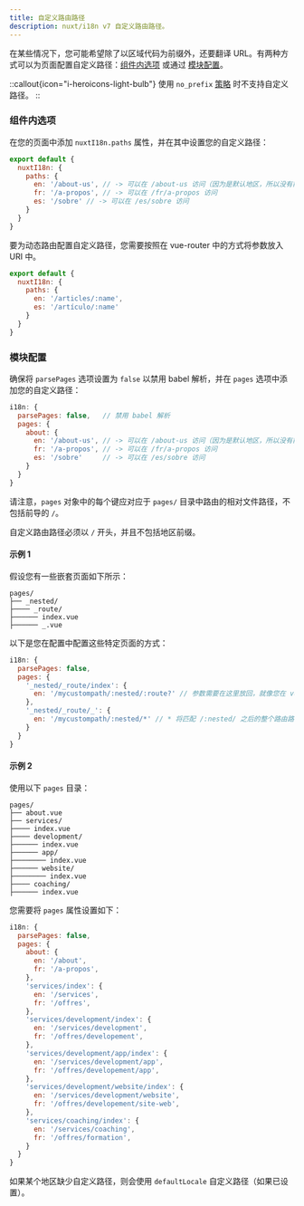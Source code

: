 ```yaml
---
title: 自定义路由路径
description: nuxt/i18n v7 自定义路由路径。
---
```


在某些情况下，您可能希望除了以区域代码为前缀外，还要翻译 URL。有两种方式可以为页面配置自定义路径：[组件内选项](#in-component-options) 或通过 [模块配置](#modules-configuration)。

::callout{icon="i-heroicons-light-bulb"}
使用 `no_prefix` [策略](./strategies) 时不支持自定义路径。
::

### 组件内选项

在您的页面中添加 `nuxtI18n.paths` 属性，并在其中设置您的自定义路径：

```js {}[pages/about.vue]
export default {
  nuxtI18n: {
    paths: {
      en: '/about-us', // -> 可以在 /about-us 访问（因为是默认地区，所以没有前缀）
      fr: '/a-propos', // -> 可以在 /fr/a-propos 访问
      es: '/sobre' // -> 可以在 /es/sobre 访问
    }
  }
}
```

要为动态路由配置自定义路径，您需要按照在 vue-router 中的方式将参数放入 URI 中。

```js {}[pages/articles/_name.vue]
export default {
  nuxtI18n: {
    paths: {
      en: '/articles/:name',
      es: '/artículo/:name'
    }
  }
}
```

### 模块配置

确保将 `parsePages` 选项设置为 `false` 以禁用 babel 解析，并在 `pages` 选项中添加您的自定义路径：

```js {}[nuxt.config.js]
i18n: {
  parsePages: false,   // 禁用 babel 解析
  pages: {
    about: {
      en: '/about-us', // -> 可以在 /about-us 访问（因为是默认地区，所以没有前缀）
      fr: '/a-propos', // -> 可以在 /fr/a-propos 访问
      es: '/sobre'     // -> 可以在 /es/sobre 访问
    }
  }
}
```

请注意，`pages` 对象中的每个键应对应于 `pages/` 目录中路由的相对文件路径，不包括前导的 `/`。

自定义路由路径必须以 `/` 开头，并且不包括地区前缀。

#### 示例 1

假设您有一些嵌套页面如下所示：

```
pages/
├── _nested/
├──── _route/
├────── index.vue
├────── _.vue
```

以下是您在配置中配置这些特定页面的方式：

```js {}[nuxt.config.js]
i18n: {
  parsePages: false,
  pages: {
    '_nested/_route/index': {
      en: '/mycustompath/:nested/:route?' // 参数需要在这里放回，就像您在 vue-router 中一样
    },
    '_nested/_route/_': {
      en: '/mycustompath/:nested/*' // * 将匹配 /:nested/ 之后的整个路由路径
    }
  }
}
```

#### 示例 2

使用以下 `pages` 目录：

```
pages/
├── about.vue
├── services/
├──── index.vue
├──── development/
├────── index.vue
├────── app/
├──────── index.vue
├────── website/
├──────── index.vue
├──── coaching/
├────── index.vue
```

您需要将 `pages` 属性设置如下：

```js {}[nuxt.config.js]
i18n: {
  parsePages: false,
  pages: {
    about: {
      en: '/about',
      fr: '/a-propos',
    },
    'services/index': {
      en: '/services',
      fr: '/offres',
    },
    'services/development/index': {
      en: '/services/development',
      fr: '/offres/developement',
    },
    'services/development/app/index': {
      en: '/services/development/app',
      fr: '/offres/developement/app',
    },
    'services/development/website/index': {
      en: '/services/development/website',
      fr: '/offres/developement/site-web',
    },
    'services/coaching/index': {
      en: '/services/coaching',
      fr: '/offres/formation',
    }
  }
}
```

如果某个地区缺少自定义路径，则会使用 `defaultLocale` 自定义路径（如果已设置）。